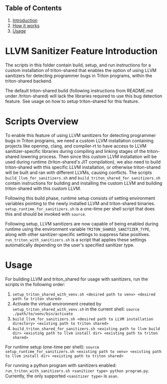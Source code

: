 <div id="table-of-contents">
<h2>Table of Contents</h2>
<div id="text-table-of-contents">
</div>
</div>

1. <a href="#orgc6a2b10">Introduction</a>
2. <a href="#org9a459f1">How it works</a>
3. <a href="#orgb820ad0">Usage</a>

<a id="orgc6a2b10"></a>

# LLVM Sanitizer Feature Introduction

The scripts in this folder contain build, setup, and run instructions for a custom installation of triton-shared that enables the option of using LLVM sanitizers for detecting programmer bugs in Triton programs, within the triton-shared backend.

The default triton-shared build (following instructions from README.md under /triton-shared) will lack the libraries required to use this bug detection feature. See usage on how to setup triton-shared for this feature.

<a id="org9a459f1"></a>

# Scripts Overview

To enable this feature of using LLVM sanitizers for detecting programmer bugs in Triton programs, we need a custom LLVM installation containing projects like openmp, clang, and compiler-rt to have access to LLVM sanitizer-specific libraries during compiling and linking stages of the triton-shared lowering process. Then since this custom LLVM installation will be used during runtime (triton-shared's JIT compilation), we also need to build triton-shared with this specific LLVM installation, or otherwise triton-shared will be built and ran with different LLVMs, causing conflicts. The scripts `build_llvm_for_sanitizers.sh` and `build_triton_shared_for_sanitizers.sh` contain instructions for building and installing the custom LLVM and building triton-shared with this custom LLVM.

Following this build phase, runtime setup consists of setting environment variables pointing to the newly installed LLVM and triton-shared binaries. `setup_runtime_for_sanitizers.sh` is a one-time per shell script that does this and should be invoked with `source`.

Following setup, LLVM sanitizers are now capable of being enabled during runtime using the environment variable `TRITON_SHARED_SANITIZER_TYPE`, along with other sanitizer-specific settings to suppress false positives. `run_triton_with_sanitizers.sh` is a script that applies these settings automatically depending on the user's specified sanitizer type.

<a id="orgb820ad0"></a>

# Usage

For building LLVM and triton_shared for usage with sanitizers, run the scripts in the following order:
1. `setup_triton_shared_with_venv.sh <desired path to venv> <desired path to triton shared>`
2. Activate the virtual environment created by `setup_triton_shared_with_venv.sh` in the current shell: `source ./path/to/venv/bin/activate`
3. `build_llvm_for_sanitizers.sh <desired path to LLVM installation directory> <existing path to triton shared>`
4. `build_triton_shared_for_sanitizers.sh <existing path to llvm build dir> <existing path to llvm install dir> <existing path to triton shared>`

For runtime setup (one-time per shell): `source setup_runtime_for_sanitizers.sh <existing path to venv> <existing path to llvm install dir> <existing path to triton shared>`

For running a python program with sanitizers enabled: `run_triton_with_sanitizers.sh <sanitizer type> python program.py`. Currently, the only supported `<sanitizer type>` is `asan`.

